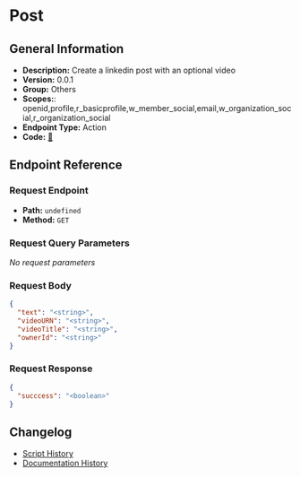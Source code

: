 # Post

## General Information

- **Description:** Create a linkedin post with an optional video
- **Version:** 0.0.1
- **Group:** Others
- **Scopes:**: openid,profile,r_basicprofile,w_member_social,email,w_organization_social,r_organization_social
- **Endpoint Type:** Action
- **Code:** [🔗](https://github.com/NangoHQ/integration-templates/tree/main/integrations/linkedin/actions/post.ts)


## Endpoint Reference

### Request Endpoint

- **Path:** `undefined`
- **Method:** `GET`

### Request Query Parameters

_No request parameters_

### Request Body

```json
{
  "text": "<string>",
  "videoURN": "<string>",
  "videoTitle": "<string>",
  "ownerId": "<string>"
}
```

### Request Response

```json
{
  "succcess": "<boolean>"
}
```

## Changelog

- [Script History](https://github.com/NangoHQ/integration-templates/commits/main/integrations/linkedin/actions/post.ts)
- [Documentation History](https://github.com/NangoHQ/integration-templates/commits/main/integrations/linkedin/actions/post.md)

<!-- END  GENERATED CONTENT -->















